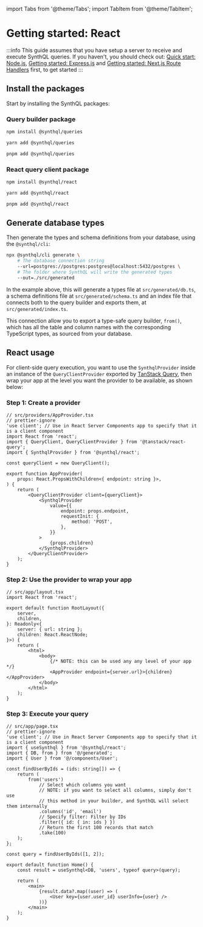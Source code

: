 import Tabs from '@theme/Tabs';
import TabItem from '@theme/TabItem';

# Getting started: React

:::info
This guide assumes that you have setup a server to receive and execute SynthQL queries. If you haven't, you should check out:
[Quick start: Node.js](./quick-start), [Getting started: Express.js](./express) and [Getting started: Next.js Route Handlers](./next) first, to get started
:::

## Install the packages

Start by installing the SynthQL packages:

### Query builder package

<Tabs>
<TabItem value="npm" label="npm">

```bash
npm install @synthql/queries
```

</TabItem>
<TabItem value="yarn" label="yarn">

```bash
yarn add @synthql/queries
```

</TabItem>
<TabItem value="pnpm" label="pnpm">

```bash
pnpm add @synthql/queries
```

</TabItem>
</Tabs>

### React query client package

<Tabs>
<TabItem value="npm" label="npm">

```bash
npm install @synthql/react
```

</TabItem>
  
<TabItem value="yarn" label="yarn">

```bash
yarn add @synthql/react
```

</TabItem>

<TabItem value="pnpm" label="pnpm">

```bash
pnpm add @synthql/react
```

</TabItem>
</Tabs>

## Generate database types

Then generate the types and schema definitions from your database, using the `@synthql/cli`:

```bash
npx @synthql/cli generate \
    # The database connection string
    --url=postgres://postgres:postgres@localhost:5432/postgres \
    # The folder where SynthQL will write the generated types
    --out=./src/generated
```

In the example above, this will generate a types file at `src/generated/db.ts`, a schema definitions file at `src/generated/schema.ts` and an index file that connects both to the query builder and exports them, at `src/generated/index.ts`.

This connection allow you to export a type-safe query builder, `from()`, which has all the table and column names with the corresponding TypeScript types, as sourced from your database.

## React usage

For client-side query execution, you want to use the `SynthqlProvider` inside an instance of the `QueryClientProvider` exported by [TanStack Query](https://tanstack.com/query/latest/docs/framework/react/installation), then wrap your app at the level you want the provider to be available, as shown below:

### Step 1: Create a provider

```tsx
// src/providers/AppProvider.tsx
// prettier-ignore
'use client'; // Use in React Server Components app to specify that it is a client component
import React from 'react';
import { QueryClient, QueryClientProvider } from '@tanstack/react-query';
import { SynthqlProvider } from '@synthql/react';

const queryClient = new QueryClient();

export function AppProvider(
    props: React.PropsWithChildren<{ endpoint: string }>,
) {
    return (
        <QueryClientProvider client={queryClient}>
            <SynthqlProvider
                value={{
                    endpoint: props.endpoint,
                    requestInit: {
                        method: 'POST',
                    },
                }}
            >
                {props.children}
            </SynthqlProvider>
        </QueryClientProvider>
    );
}
```

### Step 2: Use the provider to wrap your app

```tsx
// src/app/layout.tsx
import React from 'react';

export default function RootLayout({
    server,
    children,
}: Readonly<{
    server: { url: string };
    children: React.ReactNode;
}>) {
    return (
        <html>
            <body>
                {/* NOTE: this can be used any any level of your app */}
                <AppProvider endpoint={server.url}>{children}</AppProvider>
            </body>
        </html>
    );
}
```

### Step 3: Execute your query

```tsx
// src/app/page.tsx
// prettier-ignore
'use client'; // Use in React Server Components app to specify that it is a client component
import { useSynthql } from '@synthql/react';
import { DB, from } from '@/generated';
import { User } from '@/components/User';

const findUserByIds = (ids: string[]) => {
    return (
        from('users')
            // Select which columns you want
            // NOTE: if you want to select all columns, simply don't use
            // this method in your builder, and SynthQL will select them internally
            .columns('id', 'email')
            // Specify filter: Filter by IDs
            .filter({ id: { in: ids } })
            // Return the first 100 records that match
            .take(100)
    );
};

const query = findUserByIds([1, 2]);

export default function Home() {
    const result = useSynthql<DB, 'users', typeof query>(query);

    return (
        <main>
            {result.data?.map((user) => (
                <User key={user.user_id} userInfo={user} />
            ))}
        </main>
    );
}
```
